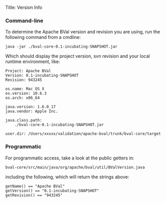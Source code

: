Title: Version Info

### Command-line

To determine the Apache BVal version and revision you are using, run the
following command from a cmdline:

    java -jar ./bval-core-0.1-incubating-SNAPSHOT.jar

Which should display the project version, svn revision and your local
runtime environment, like:

    Project: Apache BVal
    Version: 0.1-incubating-SNAPSHOT
    Revision: 943245
    
    os.name: Mac OS X
    os.version: 10.6.3
    os.arch: x86_64
    
    java.version: 1.6.0_17
    java.vendor: Apple Inc.
    
    java.class.path:
    	./bval-core-0.1-incubating-SNAPSHOT.jar
    
    user.dir: /Users/xxxxx/validation/apache-bval/trunk/bval-core/target



<a name="VersionInfo-Programmatic"></a>
### Programmatic

For programmatic access, take a look at the public getters in:

    bval-core/src/main/java/org/apache/bval/util/BValVersion.java

including the following, which will return the strings above:

    getName() == "Apache BVal"
    getVersion() == "0.1-incubating-SNAPSHOT"
    getRevision() == "943245"


